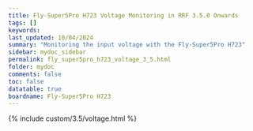 ```yaml
---
title: Fly-Super5Pro H723 Voltage Monitoring in RRF 3.5.0 Onwards
tags: []
keywords: 
last_updated: 10/04/2024
summary: "Monitoring the input voltage with the Fly-Super5Pro H723"
sidebar: mydoc_sidebar
permalink: fly_super5pro_h723_voltage_3_5.html
folder: mydoc
comments: false
toc: false
datatable: true
boardname: Fly-Super5Pro H723
---
```


{% include custom/3.5/voltage.html %}
